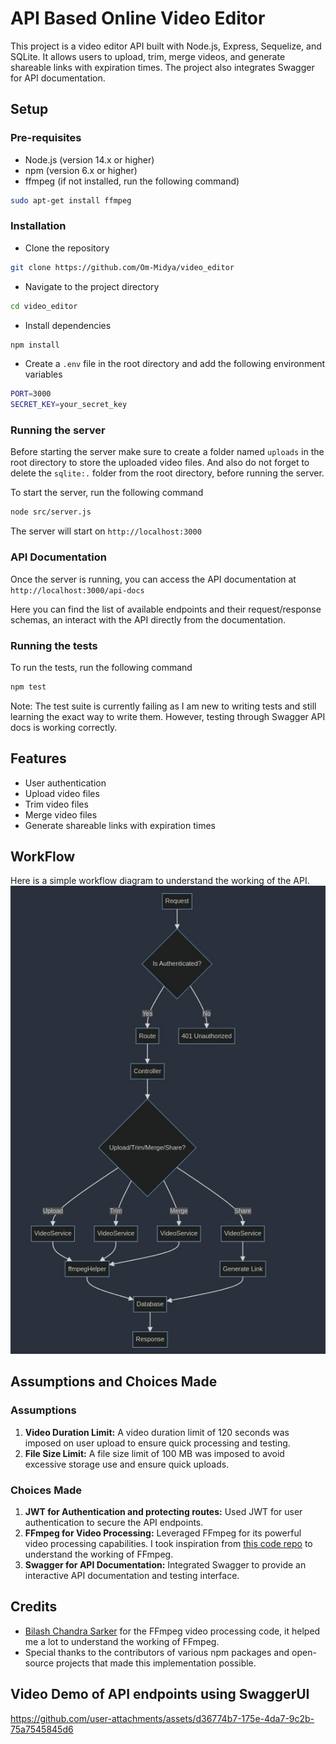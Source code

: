 # API Based Online Video Editor

This project is a video editor API built with Node.js, Express, Sequelize, and SQLite. It allows users to upload, trim, merge videos, and generate shareable links with expiration times. The project also integrates Swagger for API documentation.

## Setup

### Pre-requisites

- Node.js (version 14.x or higher)
- npm (version 6.x or higher)
- ffmpeg (if not installed, run the following command)

```bash
sudo apt-get install ffmpeg
```

### Installation

- Clone the repository

```bash
git clone https://github.com/Om-Midya/video_editor
```

- Navigate to the project directory

```bash
cd video_editor
```

- Install dependencies

```bash
npm install
```

- Create a `.env` file in the root directory and add the following environment variables

```bash
PORT=3000
SECRET_KEY=your_secret_key
```

### Running the server

Before starting the server make sure to create a folder named `uploads` in the root directory to store the uploaded video files. And also do not forget to delete the `sqlite:.` folder from the root directory, before running the server.

To start the server, run the following command

```bash
node src/server.js
```

The server will start on `http://localhost:3000`

### API Documentation

Once the server is running, you can access the API documentation at `http://localhost:3000/api-docs`

Here you can find the list of available endpoints and their request/response schemas, an interact with the API directly from the documentation.

### Running the tests

To run the tests, run the following command

```bash
npm test
```

Note: The test suite is currently failing as I am new to writing tests and still learning the exact way to write them. However, testing through Swagger API docs is working correctly.

## Features

- User authentication
- Upload video files
- Trim video files
- Merge video files
- Generate shareable links with expiration times

## WorkFlow

Here is a simple workflow diagram to understand the working of the API.
![workflow image](workflow.jpeg)

## Assumptions and Choices Made

### Assumptions

1. **Video Duration Limit:** A video duration limit of 120 seconds was imposed on user upload to ensure quick processing and testing.
2. **File Size Limit:** A file size limit of 100 MB was imposed to avoid excessive storage use and ensure quick uploads.

### Choices Made

1. **JWT for Authentication and protecting routes:** Used JWT for user authentication to secure the API endpoints.
2. **FFmpeg for Video Processing:** Leveraged FFmpeg for its powerful video processing capabilities. I took inspiration from [this code repo](https://github.com/bilashcse/video-editor) to understand the working of FFmpeg.
3. **Swagger for API Documentation:** Integrated Swagger to provide an interactive API documentation and testing interface.

## Credits

- [Bilash Chandra Sarker](https://github.com/bilashcse/video-editor) for the FFmpeg video processing code, it helped me a lot to understand the working of FFmpeg.
- Special thanks to the contributors of various npm packages and open-source projects that made this implementation possible.

## Video Demo of API endpoints using SwaggerUI

https://github.com/user-attachments/assets/d36774b7-175e-4da7-9c2b-75a7545845d6

